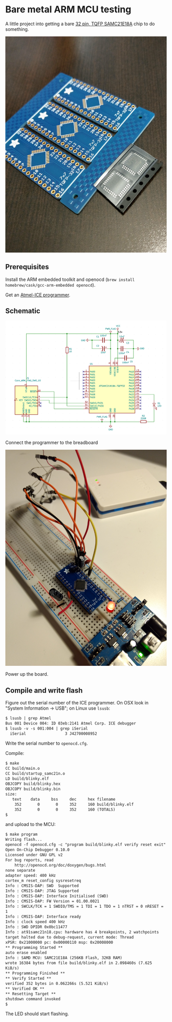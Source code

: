 # Bare metal ARM MCU testing

A little project into getting a bare [32 pin, TQFP SAMC21E18A](http://www.microchip.com/mymicrochip/filehandler.aspx?ddocname=en598829) chip to do something.

![](images/breakouts.jpg)


## Prerequisites

Install the ARM embedded toolkit and openocd (`brew install homebrew/cask/gcc-arm-embedded openocd`).

Get an [Atmel-ICE programmer](https://www.digikey.com/short/z72v4z).


## Schematic

![](images/samc21_schematic.png)

Connect the programmer to the breadboard

![](images/breadboard.jpg)

Power up the board.




## Compile and write flash

Figure out the serial number of the ICE programmer. On OSX look in "System Information -> USB"; on Linux use `lsusb`:

```
$ lsusb | grep Atmel
Bus 001 Device 004: ID 03eb:2141 Atmel Corp. ICE debugger
$ lsusb -v -s 001:004 | grep iSerial
  iSerial                 3 J42700008952
```

Write the serial number to `openocd.cfg`.

Compile:
```
$ make
CC build/main.o
CC build/startup_samc21n.o
LD build/blinky.elf
OBJCOPY build/blinky.hex
OBJCOPY build/blinky.bin
size:
   text	   data	    bss	    dec	    hex	filename
    352	      0	      0	    352	    160	build/blinky.elf
    352	      0	      0	    352	    160	(TOTALS)
$
```

and upload to the MCU:

```
$ make program
Writing flash...
openocd -f openocd.cfg -c "program build/blinky.elf verify reset exit"
Open On-Chip Debugger 0.10.0
Licensed under GNU GPL v2
For bug reports, read
	http://openocd.org/doc/doxygen/bugs.html
none separate
adapter speed: 400 kHz
cortex_m reset_config sysresetreq
Info : CMSIS-DAP: SWD  Supported
Info : CMSIS-DAP: JTAG Supported
Info : CMSIS-DAP: Interface Initialised (SWD)
Info : CMSIS-DAP: FW Version = 01.00.0021
Info : SWCLK/TCK = 1 SWDIO/TMS = 1 TDI = 1 TDO = 1 nTRST = 0 nRESET = 1
Info : CMSIS-DAP: Interface ready
Info : clock speed 400 kHz
Info : SWD DPIDR 0x0bc11477
Info : at91samc21n18.cpu: hardware has 4 breakpoints, 2 watchpoints
target halted due to debug-request, current mode: Thread 
xPSR: 0x21000000 pc: 0x00000110 msp: 0x20008000
** Programming Started **
auto erase enabled
Info : SAMD MCU: SAMC21E18A (256KB Flash, 32KB RAM)
wrote 16384 bytes from file build/blinky.elf in 2.098460s (7.625 KiB/s)
** Programming Finished **
** Verify Started **
verified 352 bytes in 0.062266s (5.521 KiB/s)
** Verified OK **
** Resetting Target **
shutdown command invoked
$
```

The LED should start flashing.
